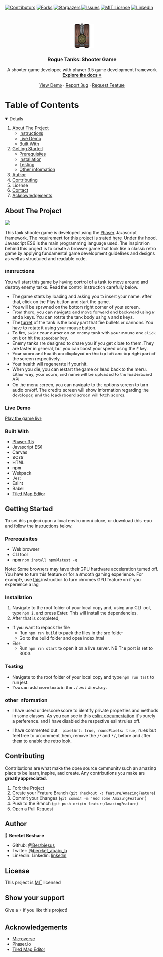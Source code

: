 [![Contributors][contributors-shield]][contributors-url]
[![Forks][forks-shield]][forks-url]
[![Stargazers][stars-shield]][stars-url]
[![Issues][issues-shield]][issues-url]
[![MIT License][license-shield]][license-url]
[![LinkedIn][linkedin-shield]][linkedin-url]



<!-- PROJECT LOGO -->
<br />
<p align="center">
  <a href="https://github.com/Berabjesus/Tank-Shooter-Game">
    <img src="public/logo1.png" alt="Logo" width="80" height="80">
  </a>

  <h3 align="center">Rogue Tanks: Shooter Game</h3>

  <p align="center">
    A shooter game developed with phaser 3.5 game development framework
    <br />
    <a href="https://github.com/Berabjesus/Tank-Shooter-Game"><strong>Explore the docs »</strong></a>
    <br />
    <br />
    <a href="">View Demo</a>
    ·
    <a href="https://github.com/Berabjesus/Tank-Shooter-Game/issues">Report Bug</a>
    ·
    <a href="https://github.com/Berabjesus/Tank-Shooter-Game/issues">Request Feature</a>
  </p>
</p>



<!-- TABLE OF CONTENTS -->
 # Table of Contents 

<details open="open">
  <ol>
    <li>
      <a href="#about-the-project">About The Project</a>
      <ul>
        <li><a href="#Instructions">Instructions</a></li>
        <li><a href="#Live">Live Demo</a></li>
        <li><a href="#built-with">Built With</a></li>
      </ul>
    </li>
    <li>
      <a href="#getting-started">Getting Started</a>
      <ul>
        <li><a href="#Prerequisites">Prerequisites</a></li>
        <li><a href="#Installation">Installation</a></li>
        <li><a href="#Testing">Testing</a></li>
        <li><a href="#Other-Info">Other information</a></li>
      </ul>
    </li>
    <li><a href="#roadmap">Author</a></li>
    <li><a href="#contributing">Contributing</a></li>
    <li><a href="#license">License</a></li>
    <li><a href="#contact">Contact</a></li>
    <li><a href="#acknowledgements">Acknowledgements</a></li>
  </ol>
</details>



<!-- ABOUT THE PROJECT -->
## About The Project

<img src="./public/sshot.gif" width="auto" height="auto" />

This tank shooter game is developed using the [Phaser](https://phaser.io/) Javascript framework. The requirement for this project is stated [here](https://www.notion.so/Shooter-game-203e819041c7486bb36f9e65faecba27). Under the hood, Javascript ES6 is the main programming language used. The inspiration behind this project is to create a browser game that look like a classic retro game by applying fundamental game development guidelines and designs as well as structured and readable code.



### Instructions
You will start this game by having control of a tank to move around and destroy enemy tanks. Read the control instruction carefully below.
- The game starts by loading and asking you to insert your name. After that, click on the Play button and start the game.
- You will be spawned on the bottom right corner of your screen. 
- From there, you can navigate and move forward and backward using `W` and `S` keys. You can rotate the tank body using `A` and `D` keys.
- The [turret](https://bitsofwar.com/3214-thickbox_bosky/legionary-assault-tank-turret-heavy-autocannon.jpg) of the tank is the body part that fire bullets or cannons. You have to rotate it using your mouse button.
- To fire, `point` your cursor on an enemy tank with your mouse and `click` on it or hit the `spacebar` key.
- Enemy tanks are designed to chase you if you get close to them. They are faster in general, but you can boost your speed using the `E` key.
- Your score and health are displayed on the top left and top right part of the screen respectively.
- Your health will regenerate if your hit. 
- When you die, you can restart the game or head back to the menu. Either way, your score, and name will be uploaded to the leaderboard API. 
- On the menu screen, you can navigate to the options screen to turn audio on/off. The credits screen will show information regarding the developer, and the leaderboard screen will fetch scores.

### Live Demo
[Play the game live]()

### Built With

* [Phaser 3.5](https://phaser.io/)
* Javascript ES6
* Canvas
* SCSS
* HTML
* npm
* Webpack
* Jest
* Eslint
* Babel
* [Tiled Map Editor](https://www.mapeditor.org/)

<!-- GETTING STARTED -->
## Getting Started

To set this project upon a local environment clone, or download this repo and follow the instructions below.

### Prerequisites
- Web browser
- CLI tool
- npm
  `npm install npm@latest -g`
  
Note: Some browsers may have their GPU hardware acceleration turned off. You have to turn this feature or for a smooth gaming experience. For example, use [this](https://www.lifewire.com/hardware-acceleration-in-chrome-4125122) instruction to turn chromes GPU feature on if you experience a lag

### Installation
1. Navigate to the root folder of your local copy and, using any CLI tool, type `npm i`, and press Enter. This will install the dependencies.
2. After that is completed, 
- If you want to repack the file
  - Run `npm run build` to pack the files in the src folder
  - Go to the build folder and open index.html
- Else
  - Run `npm run start` to open it on a live server. NB The port is set to 3003. 

### Testing
- Navigate to the root folder of your local copy and type `npm run test` to run jest.
- You can add more tests in the `./test` directory.
### other information
- I have used underscore score to identify private properties and methods in some classes. As you can see in this [eslint documentation](https://eslint.org/docs/rules/no-underscore-dangle) it's purely a preference. and I have disabled the respective eslint rules off.

- I have commented out `  pixelArt: true, roundPixels: true,` rules but feel free to uncomment them, remove the `/*` and `*/`, before and after them to enable the retro look.

<!-- CONTRIBUTING -->
## Contributing

Contributions are what make the open source community such an amazing place to be learn, inspire, and create. Any contributions you make are **greatly appreciated**.

1. Fork the Project
2. Create your Feature Branch (`git checkout -b feature/AmazingFeature`)
3. Commit your Changes (`git commit -m 'Add some AmazingFeature'`)
4. Push to the Branch (`git push origin feature/AmazingFeature`)
5. Open a Pull Request

## Author

👤 **Bereket Beshane**

- Github: [@Berabjesus](https://github.com/Berabjesus)
- Twitter: [@bereket_ababu_b](https://twitter.com/bereket_ababu_b)
- Linkedin: Linkedin: [linkedin](https://www.linkedin.com/in/bereketbeshane/) 

<!-- LICENSE -->
## License

This project is [MIT]('./LICENSE.txt') licensed.

## Show your support

Give a ⭐️ if you like this project!

<!-- ACKNOWLEDGEMENTS -->
## Acknowledgements
* [Microverse](Microverse.org)
* Phaser.io
* [Tiled Map Editor](https://www.mapeditor.org/)

[contributors-shield]: https://img.shields.io/github/contributors/Berabjesus/Tank-Shooter-Game.svg?style=for-the-badge
[contributors-url]: https://github.com/Berabjesus/Tank-Shooter-Game/graphs/contributors
[forks-shield]: https://img.shields.io/github/forks/Berabjesus/Tank-Shooter-Game.svg?style=for-the-badge
[forks-url]: https://github.com/Berabjesus/Tank-Shooter-Game/network/members
[stars-shield]: https://img.shields.io/github/stars/Berabjesus/Tank-Shooter-Game.svg?style=for-the-badge
[stars-url]: https://github.com/Berabjesus/Tank-Shooter-Game/stargazers
[issues-shield]: https://img.shields.io/github/issues/Berabjesus/Tank-Shooter-Game.svg?style=for-the-badge
[issues-url]: https://github.com/Berabjesus/Tank-Shooter-Game/issues
[license-shield]: https://img.shields.io/github/license/Berabjesus/Tank-Shooter-Game.svg?style=for-the-badge
[license-url]: https://github.com/Berabjesus/Tank-Shooter-Game/blob/main/LICENSE.txt
[linkedin-shield]: https://img.shields.io/badge/-LinkedIn-black.svg?style=for-the-badge&logo=linkedin&colorB=555
[linkedin-url]: https://www.linkedin.com/in/bereketbeshane/
[product-screenshot]: public/logo1.png

